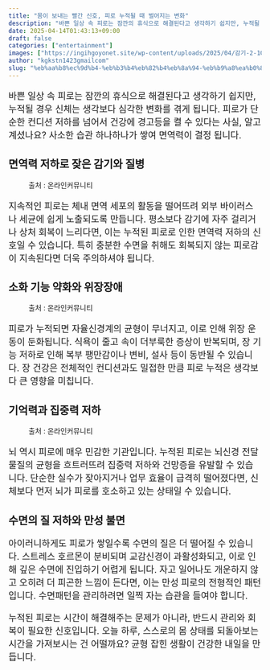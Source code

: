 ```yaml
---
title: "몸이 보내는 빨간 신호, 피로 누적될 때 벌어지는 변화"
description: "바쁜 일상 속 피로는 잠깐의 휴식으로 해결된다고 생각하기 쉽지만, 누적될 경우 신체는 생각보다 심각한 변화를 겪게 됩니다. 피로가 단순한 컨디션 저하를 넘어서 건강에 경고등을 켤 수 있다는 사실, 알고 계셨나요? 사소한 습관 하나하나가 쌓여 면역력이 결정 됩니다."
date: 2025-04-14T01:43:13+09:00
draft: false
categories: ["entertainment"]
images: ["https://ingihgoyonet.site/wp-content/uploads/2025/04/감기-2-1024x683.jpg", "https://ingihgoyonet.site/wp-content/uploads/2025/04/속쓰림-1024x683.jpg", "https://ingihgoyonet.site/wp-content/uploads/2025/04/집중력저하-1024x683.jpg"]
author: "kgkstn1423gmailcom"
slug: "%eb%aa%b8%ec%9d%b4-%eb%b3%b4%eb%82%b4%eb%8a%94-%eb%b9%a8%ea%b0%84-%ec%8b%a0%ed%98%b8-%ed%94%bc%eb%a1%9c-%eb%88%84%ec%a0%81%eb%90%a0-%eb%95%8c-%eb%b2%8c%ec%96%b4%ec%a7%80%eb%8a%94-%eb%b3%80%ed%99%94"
---
```


<p style="font-size:18px">바쁜 일상 속 피로는 잠깐의 휴식으로 해결된다고 생각하기 쉽지만, 누적될 경우 신체는 생각보다 심각한 변화를 겪게 됩니다. 피로가 단순한 컨디션 저하를 넘어서 건강에 경고등을 켤 수 있다는 사실, 알고 계셨나요? 사소한 습관 하나하나가 쌓여 면역력이 결정 됩니다.</p> <h2 >면역력 저하로 잦은 감기와 질병</h2> <figure ><img src="https://ingihgoyonet.site/wp-content/uploads/2025/04/감기-2-1024x683.jpg" alt="" style="aspect-ratio:16/9;object-fit:cover"/><figcaption >출처 : 온라인커뮤니티</figcaption></figure> <p style="font-size:18px">지속적인 피로는 체내 면역 세포의 활동을 떨어뜨려 외부 바이러스나 세균에 쉽게 노출되도록 만듭니다. 평소보다 감기에 자주 걸리거나 상처 회복이 느리다면, 이는 누적된 피로로 인한 면역력 저하의 신호일 수 있습니다. 특히 충분한 수면을 취해도 회복되지 않는 피로감이 지속된다면 더욱 주의하셔야 됩니다.</p> <h2 >소화 기능 약화와 위장장애</h2> <figure ><img src="https://ingihgoyonet.site/wp-content/uploads/2025/04/속쓰림-1024x683.jpg" alt="" style="aspect-ratio:16/9;object-fit:cover"/><figcaption >출처 : 온라인커뮤니티</figcaption></figure> <p style="font-size:18px">피로가 누적되면 자율신경계의 균형이 무너지고, 이로 인해 위장 운동이 둔화됩니다. 식욕이 줄고 속이 더부룩한 증상이 반복되며, 장 기능 저하로 인해 복부 팽만감이나 변비, 설사 등이 동반될 수 있습니다. 장 건강은 전체적인 컨디션과도 밀접한 만큼 피로 누적은 생각보다 큰 영향을 미칩니다.</p> <h2 >기억력과 집중력 저하</h2> <figure ><img src="https://ingihgoyonet.site/wp-content/uploads/2025/04/집중력저하-1024x683.jpg" alt="" style="aspect-ratio:16/9;object-fit:cover"/><figcaption >출처 : 온라인커뮤니티</figcaption></figure> <p style="font-size:18px">뇌 역시 피로에 매우 민감한 기관입니다. 누적된 피로는 뇌신경 전달물질의 균형을 흐트러뜨려 집중력 저하와 건망증을 유발할 수 있습니다. 단순한 실수가 잦아지거나 업무 효율이 급격히 떨어졌다면, 신체보다 먼저 뇌가 피로를 호소하고 있는 상태일 수 있습니다.</p> <h2 >수면의 질 저하와 만성 불면</h2> <p style="font-size:18px">아이러니하게도 피로가 쌓일수록 수면의 질은 더 떨어질 수 있습니다. 스트레스 호르몬이 분비되며 교감신경이 과활성화되고, 이로 인해 깊은 수면에 진입하기 어렵게 됩니다. 자고 일어나도 개운하지 않고 오히려 더 피곤한 느낌이 든다면, 이는 만성 피로의 전형적인 패턴입니다. 수면패턴을 관리하려면 일찍 자는 습관을 들여야 합니다.</p> <p style="font-size:18px">누적된 피로는 시간이 해결해주는 문제가 아니라, 반드시 관리와 회복이 필요한 신호입니다. 오늘 하루, 스스로의 몸 상태를 되돌아보는 시간을 가져보시는 건 어떨까요? 균형 잡힌 생활이 건강한 내일을 만듭니다.</p>